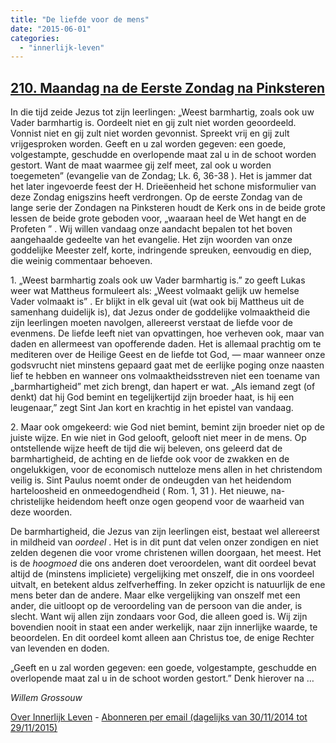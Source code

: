 ```yaml
---
title: "De liefde voor de mens"
date: "2015-06-01"
categories: 
  - "innerlijk-leven"
---
```


## [210\. Maandag na de Eerste Zondag na Pinksteren](http://ift.tt/1PXwUh3)

In die tijd zeide Jezus tot zijn leerlingen: „Weest barmhartig, zoals ook uw Vader barmhartig is. Oordeelt niet en gij zult niet worden geoordeeld. Vonnist niet en gij zult niet worden gevonnist. Spreekt vrij en gij zult vrijgesproken worden. Geeft en u zal worden gegeven: een goede, volgestampte, geschudde en overlopende maat zal u in de schoot worden gestort. Want de maat waarmee gij zelf meet, zal ook u worden toegemeten” (evangelie van de Zondag; Lk. 6, 36-38 ). Het is jammer dat het later ingevoerde feest der H. Drieëenheid het schone misformulier van deze Zondag enigszins heeft verdrongen. Op de eerste Zondag van de lange serie der Zondagen na Pinksteren houdt de Kerk ons in de beide grote lessen de beide grote geboden voor, „waaraan heel de Wet hangt en de Profeten ” . Wij willen vandaag onze aandacht bepalen tot het boven aangehaalde gedeelte van het evangelie. Het zijn woorden van onze goddelijke Meester zelf, korte, indringende spreuken, eenvoudig en diep, die weinig commentaar behoeven.

1\. „Weest barmhartig zoals ook uw Vader barmhartig is.” zo geeft Lukas weer wat Mattheus formuleert als: „Weest volmaakt gelijk uw hemelse Vader volmaakt is” . Er blijkt in elk geval uit (wat ook bij Mattheus uit de samenhang duidelijk is), dat Jezus onder de goddelijke volmaaktheid die zijn leerlingen moeten navolgen, allereerst verstaat de liefde voor de evenmens. De liefde leeft niet van opvattingen, hoe verheven ook, maar van daden en allermeest van opofferende daden. Het is allemaal prachtig om te mediteren over de Heilige Geest en de liefde tot God, — maar wanneer onze godsvrucht niet minstens gepaard gaat met de eerlijke poging onze naasten lief te hebben en wanneer ons volmaaktheidsstreven niet een toename van „barmhartigheid” met zich brengt, dan hapert er wat. „Als iemand zegt (of denkt) dat hij God bemint en tegelijkertijd zijn broeder haat, is hij een leugenaar,” zegt Sint Jan kort en krachtig in het epistel van vandaag.

2\. Maar ook omgekeerd: wie God niet bemint, bemint zijn broeder niet op de juiste wijze. En wie niet in God gelooft, gelooft niet meer in de mens. Op ontstellende wijze heeft de tijd die wij beleven, ons geleerd dat de barmhartigheid, de achting en de liefde ook voor de zwakken en de ongelukkigen, voor de economisch nutteloze mens allen in het christendom veilig is. Sint Paulus noemt onder de ondeugden van het heidendom harteloosheid en onmeedogendheid ( Rom. 1, 31 ). Het nieuwe, na-christelijke heidendom heeft onze ogen geopend voor de waarheid van deze woorden.

De barmhartigheid, die Jezus van zijn leerlingen eist, bestaat wel allereerst in mildheid van _oordeel_ . Het is in dit punt dat velen onzer zondigen en niet zelden degenen die voor vrome christenen willen doorgaan, het meest. Het is de _hoogmoed_ die ons anderen doet veroordelen, want dit oordeel bevat altijd de (minstens impliciete) vergelijking met onszelf, die in ons voordeel uitvalt, en betekent aldus zelfverheffing. In zeker opzicht is natuurlijk de ene mens beter dan de andere. Maar elke vergelijking van onszelf met een ander, die uitloopt op de veroordeling van de persoon van die ander, is slecht. Want wij allen zijn zondaars voor God, die alleen goed is. Wij zijn bovendien nooit in staat een ander werkelijk, naar zijn innerlijke waarde, te beoordelen. En dit oordeel komt alleen aan Christus toe, de enige Rechter van levenden en doden.

„Geeft en u zal worden gegeven: een goede, volgestampte, geschudde en overlopende maat zal u in de schoot worden gestort.” Denk hierover na …

_Willem Grossouw_

[Over Innerlijk Leven](http://ift.tt/1y6X5mY) - [Abonneren per email (dagelijks van 30/11/2014 tot 29/11/2015)](http://eepurl.com/9P3DT)
